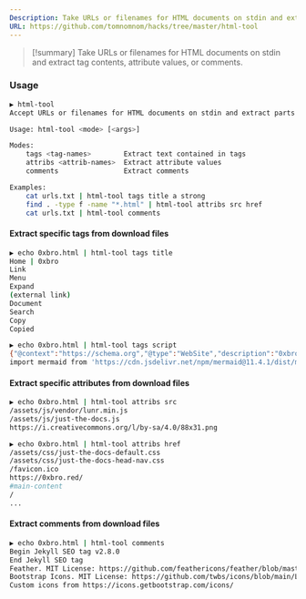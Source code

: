 ```yaml
---
Description: Take URLs or filenames for HTML documents on stdin and extract tag contents, attribute values, or comments.
URL: https://github.com/tomnomnom/hacks/tree/master/html-tool
---
```

>[!summary]
>Take URLs or filenames for HTML documents on stdin and extract tag contents, attribute values, or comments.

### Usage

```bash
▶ html-tool 
Accept URLs or filenames for HTML documents on stdin and extract parts of them.

Usage: html-tool <mode> [<args>]

Modes:
	tags <tag-names>        Extract text contained in tags
	attribs <attrib-names>  Extract attribute values
	comments                Extract comments

Examples:
	cat urls.txt | html-tool tags title a strong
	find . -type f -name "*.html" | html-tool attribs src href
	cat urls.txt | html-tool comments
```

#### Extract specific tags from download files

```bash
▶ echo 0xbro.html | html-tool tags title
Home | 0xbro
Link
Menu
Expand
(external link)
Document
Search
Copy
Copied

▶ echo 0xbro.html | html-tool tags script
{"@context":"https://schema.org","@type":"WebSite","description":"0xbro personal site and blog related to everything that surrounds ethical hacking, penetration testing, AppSec, CTFs, and other various cybersecurity stuff.","headline":"Home","name":"0xbro","publisher":{"@type":"Organization","logo":{"@type":"ImageObject","url":"https://0xbro.red/assets/images/0xbro_minimal1.png"}},"url":"https://0xbro.red/"}
import mermaid from 'https://cdn.jsdelivr.net/npm/mermaid@11.4.1/dist/mermaid.esm.min.mjs'; var config = {} ; mermaid.initialize(config); mermaid.run({ querySelector: '.language-mermaid', });
```

#### Extract specific attributes from download files

```bash
▶ echo 0xbro.html | html-tool attribs src
/assets/js/vendor/lunr.min.js
/assets/js/just-the-docs.js
https://i.creativecommons.org/l/by-sa/4.0/88x31.png

▶ echo 0xbro.html | html-tool attribs href
/assets/css/just-the-docs-default.css
/assets/css/just-the-docs-head-nav.css
/favicon.ico
https://0xbro.red/
#main-content
/
...
```

#### Extract comments from download files

```bash
▶ echo 0xbro.html | html-tool comments    
Begin Jekyll SEO tag v2.8.0
End Jekyll SEO tag
Feather. MIT License: https://github.com/feathericons/feather/blob/master/LICENSE
Bootstrap Icons. MIT License: https://github.com/twbs/icons/blob/main/LICENSE.md
Custom icons from https://icons.getbootstrap.com/icons/
```